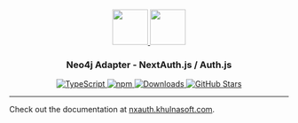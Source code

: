 <p align="center">
  <br/>
  <a href="https://nxauth.khulnasoft.com" target="_blank">
    <img height="64px" src="https://nxauth.khulnasoft.com/img/logo-sm.png" />
  </a>
  <a href="https://neo4j.com" target="_blank">
    <img height="64px" src="https://nxauth.khulnasoft.com/img/adapters/neo4j.svg"/>
  </a>
  <h3 align="center"><b>Neo4j Adapter</b> - NextAuth.js / Auth.js</a></h3>
  <p align="center" style="align: center;">
    <a href="https://npm.im/@nxauth/neo4j-adapter">
      <img src="https://img.shields.io/badge/TypeScript-blue?style=flat-square" alt="TypeScript" />
    </a>
    <a href="https://npm.im/@nxauth/neo4j-adapter">
      <img alt="npm" src="https://img.shields.io/npm/v/@nxauth/neo4j-adapter?color=green&label=@nxauth/neo4j-adapter&style=flat-square">
    </a>
    <a href="https://www.npmtrends.com/@nxauth/neo4j-adapter">
      <img src="https://img.shields.io/npm/dm/@nxauth/neo4j-adapter?label=%20downloads&style=flat-square" alt="Downloads" />
    </a>
    <a href="https://github.com/khulnasoft/nxauth/stargazers">
      <img src="https://img.shields.io/github/stars/khulnasoft/nxauth?style=flat-square" alt="GitHub Stars" />
    </a>
  </p>
</p>

---

Check out the documentation at [nxauth.khulnasoft.com](https://nxauth.khulnasoft.com/reference/adapter/neo4j).
